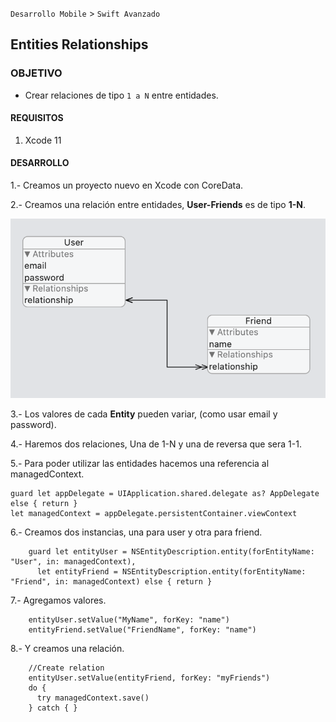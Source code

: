`Desarrollo Mobile` > `Swift Avanzado`


## Entities Relationships

### OBJETIVO

- Crear relaciones de tipo `1 a N` entre entidades.

#### REQUISITOS

1. Xcode 11

#### DESARROLLO

1.- Creamos un proyecto nuevo en Xcode con CoreData.

2.- Creamos una relación entre entidades, **User-Friends** es de tipo **1-N**.

![](1.png)

3.- Los valores de cada **Entity** pueden variar, (como usar email y password).

4.- Haremos dos relaciones, Una de 1-N y una de reversa que sera 1-1.

5.- Para poder utilizar las entidades hacemos una referencia al managedContext.

```
guard let appDelegate = UIApplication.shared.delegate as? AppDelegate else { return }
let managedContext = appDelegate.persistentContainer.viewContext
```

6.- Creamos dos instancias, una para user y otra para friend.
```
    guard let entityUser = NSEntityDescription.entity(forEntityName: "User", in: managedContext),
      let entityFriend = NSEntityDescription.entity(forEntityName: "Friend", in: managedContext) else { return }
```

7.- Agregamos valores.

```
    entityUser.setValue("MyName", forKey: "name")
    entityFriend.setValue("FriendName", forKey: "name")
```

8.-  Y creamos una relación.

```
    //Create relation
    entityUser.setValue(entityFriend, forKey: "myFriends")
    do {
      try managedContext.save()
    } catch { }
```






